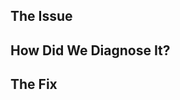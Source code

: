 ## The Issue

<!-- brief summary of the issue, it's occurance, impact, etc. -->

## How Did We Diagnose It?

<!-- process of finding the root cause of the problem - be elaborate and include code snippets as neccesary -->

## The Fix

<!-- list the steps taken to fix the issue - be elaborate and include code snippets as neccesary -->
